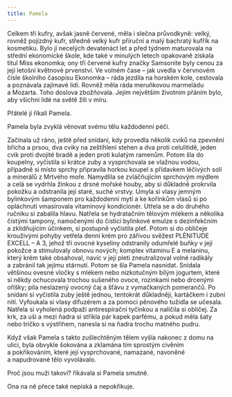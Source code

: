 ```yaml
---
title: Pamela
---
```


Celkem tři kufry, avšak jasně červené, měla i slečna průvodkyně: velký, rovněž pojízdný kufr, středně velký kufr příruční a malý bachratý kufřík na kosmetiku. Bylo jí necelých devatenáct let a před týdnem maturovala na střední ekonomické škole, kde také v minulých letech opakovaně získala titul Miss ekonomka; ony tři červené kufry značky Samsonite byly cenou za její letošní květnové prvenství. Ve volném čase – jak uvedla v červnovém čísle školního časopisu Ekonomka – ráda jezdila na horském kole, cestovala a poznávala zajímavé lidi. Rovněž měla ráda meruňkovou marmeládu a Mozarta. Toho doslova zbožňovala. Jejím největším životním přáním bylo, aby všichni lidé na světě žili v míru.

Přátelé jí říkali Pamela.

Pamela byla zvyklá věnovat svému tělu každodenní péči.

Začínala už ráno, ještě před snídaní, kdy provedla několik cviků na zpevnění břicha a prsou, dva cviky na zeštíhlení stehen a dva proti celulitidě, jeden cvik proti dvojité bradě a jeden proti kulatým ramenům. Potom šla do koupelny, vyčistila si krátce zuby a vy­sprcho­vala se vlažnou vodou, případně si místo sprchy připravila horkou koupel s přídavkem léčivých solí a minerálů z Mrtvého moře. Namydlila se zvláčňujícím sprchovým mýdlem a celá se vydrhla žínkou z drsné mořské houby, aby si důkladně prokrvila pokožku a odstranila její staré, suché vrstvy. Umyla si vlasy jemným bylinkovým šamponem pro každodenní mytí a ke kořínkům vlasů si po opláchnutí vmasírovala vitaminový kondicionér. Utřela se a do druhého ručníku si zabalila hlavu. Natřela se hydratačním tělovým mlékem a několika čistými tampony, namočenými do čisticí bylinkové emulze s dezinfekčním a zklidňujícím účinkem, si postupně vyčistila pleť. Potom si do obličeje krouživými pohyby vetřela denní krém pro zářivou svěžest PLÉNITUDE EXCELL – A 3, jehož tři ovocné kyseliny odstranily odumřelé buňky v její pokožce a stimulovaly obnovu nových; komplex vitaminu E a melaninu, který krém také obsahoval, navíc v její pleti zneutralizoval volné radikály a zabránil tak jejímu stárnutí. Potom se šla Pamela nasnídat. Snídala většinou ovesné vločky s mlékem nebo nízkotučným bílým jogurtem, které si někdy ochucovala trochou sušeného ovoce, rozinkami nebo drce­nými oříšky; pila neslazený ovocný čaj a šťávu z vymačkaných pomerančů. Po snídani si vyčistila zuby ještě jednou, tentokrát důkladněji, kartáčkem i zubní nití. Vyfoukala si vlasy difuzérem a za pomoci pěnového tužidla se učesala. Natřela si vyholená podpaží antirespirační tyčinkou a nalíčila si obličej. Za krk, za uši a mezi ňadra si stříkla pár kapek parfému, a pokud měla šaty nebo tričko s výstřihem, nanesla si na ňadra trochu matného pudru.

Když však Pamela s takto zušlechtěným tělem vyšla nakonec z domu na ulici, byla obvykle šokována a zklamána tím sprostým civěním a pokřikováním, které její vysprchované, namazané, navoněné a napudrované tělo vyvolávalo.

Proč jsou muži takoví? říkávala si Pamela smutně.

Ona na ně přece také nepíská a nepokřikuje.
